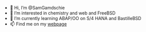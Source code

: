 - 👋 Hi, I’m @SamGamdschie
- 👀 I’m interested in chemistry and web and FreeBSD
- 🌱 I’m currently learning ABAP/OO on S/4 HANA and BastilleBSD
- 📫 Find me on my [webpage](https://thorsten.werzel.de)
